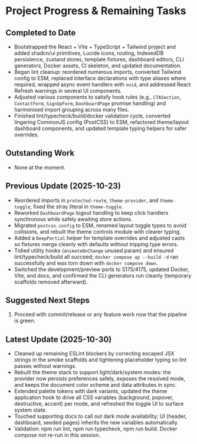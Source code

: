 ﻿# Project Progress & Remaining Tasks

## Completed to Date
- Bootstrapped the React + Vite + TypeScript + Tailwind project and added shadcn/ui primitives, Lucide icons, routing, IndexedDB persistence, zustand stores, template fixtures, dashboard editors, CLI generators, Docker assets, CI skeleton, and updated documentation.
- Began lint cleanup: reordered numerous imports, converted Tailwind config to ESM, replaced interface declarations with type aliases where required, wrapped async event handlers with `void`, and addressed React Refresh warnings in several UI components.
- Adjusted various components to satisfy hook rules (e.g., `CTASection`, `ContactForm`, `SignUpForm`, `DashboardPage` promise handling) and harmonised import grouping across many files.
- Finished lint/typecheck/build/docker validation cycle, converted lingering CommonJS config (PostCSS) to ESM, refactored theme/layout dashboard components, and updated template typing helpers for safer overrides.

## Outstanding Work
- None at the moment.

## Previous Update (2025-10-23)
- Reordered imports in `protected-route`, `theme-provider`, and `theme-toggle`; fixed the stray literal in `theme-toggle`.
- Reworked `DashboardPage` logout handling to keep click handlers synchronous while safely awaiting store actions.
- Migrated `postcss.config` to ESM, renamed layout toggle types to avoid collisions, and rebuilt the theme controls module with clearer typing.
- Added a `DeepPartial` helper for template overrides and adjusted casts so fixtures merge cleanly with defaults without tripping type errors.
- Tidied utility hooks (`animateOnChange` unused param) and ensured lint/typecheck/build all succeed; `docker compose up --build -d` ran successfully and was torn down with `docker compose down`.
- Switched the development/preview ports to 5175/4175, updated Docker, Vite, and docs, and confirmed the CLI generators run cleanly (temporary scaffolds removed afterward).

## Suggested Next Steps
1. Proceed with commit/release or any feature work now that the pipeline is green.

## Latest Update (2025-10-30)
- Cleaned up remaining ESLint blockers by correcting escaped JSX strings in the smoke scaffolds and tightening placeholder typing so lint passes without warnings.
- Rebuilt the theme stack to support light/dark/system modes: the provider now persists preferences safely, exposes the resolved mode, and keeps the document color scheme and data attributes in sync.
- Extended palette tokens with dark variants, updated the theme application hook to drive all CSS variables (background, popover, destructive, accent) per mode, and refreshed the toggle UI to surface system state.
- Touched supporting docs to call out dark mode availability; UI (header, dashboard, seeded pages) inherits the new variables automatically.
- Validation: npm run lint, npm run typecheck, npm run build. Docker compose not re-run in this session.


